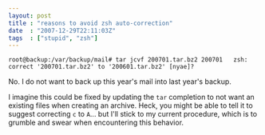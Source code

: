 ```yaml
---
layout: post
title : "reasons to avoid zsh auto-correction"
date  : "2007-12-29T22:11:03Z"
tags  : ["stupid", "zsh"]
---
```

    root@backup:/var/backup/mail# tar jcvf 200701.tar.bz2 200701   zsh: correct '200701.tar.bz2' to '200601.tar.bz2' [nyae]? 

No.  I do not want to back up this year's mail into last year's backup.

I imagine this could be fixed by updating the `tar` completion to not want an existing files when creating an archive.  Heck, you might be able to tell it to suggest correcting `c` to `A`... but I'll stick to my current procedure, which is to grumble and swear when encountering this behavior. 
